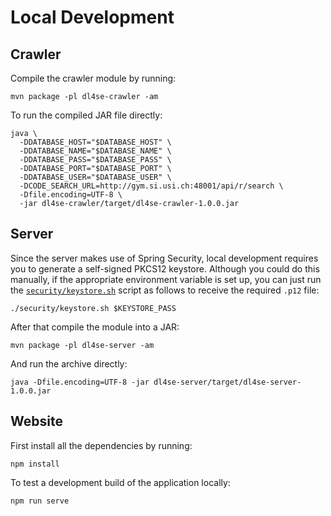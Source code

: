 # Local Development

## Crawler

Compile the crawler module by running:

```shell
mvn package -pl dl4se-crawler -am
```

To run the compiled JAR file directly:

```shell
java \
  -DDATABASE_HOST="$DATABASE_HOST" \
  -DDATABASE_NAME="$DATABASE_NAME" \
  -DDATABASE_PASS="$DATABASE_PASS" \
  -DDATABASE_PORT="$DATABASE_PORT" \
  -DDATABASE_USER="$DATABASE_USER" \
  -DCODE_SEARCH_URL=http://gym.si.usi.ch:48001/api/r/search \
  -Dfile.encoding=UTF-8 \
  -jar dl4se-crawler/target/dl4se-crawler-1.0.0.jar
```

## Server

Since the server makes use of Spring Security, local development requires you to generate a self-signed PKCS12 keystore.
Although you could do this manually, if the appropriate environment variable is set up, you can just run the
[`security/keystore.sh`](security/keystore.sh) script as follows to receive the required `.p12` file:

```shell
./security/keystore.sh $KEYSTORE_PASS 
```

After that compile the module into a JAR:

```shell
mvn package -pl dl4se-server -am
```

And run the archive directly:

```shell
java -Dfile.encoding=UTF-8 -jar dl4se-server/target/dl4se-server-1.0.0.jar
```

## Website

First install all the dependencies by running:

```shell
npm install
```

To test a development build of the application locally:

```shell
npm run serve
```
